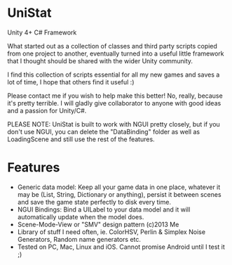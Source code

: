 UniStat
=========
Unity 4+ C# Framework


What started out as a collection of classes and third party scripts copied from one project to another, eventually turned into a useful little framework that I thought should be shared with the wider Unity community.

I find this collection of scripts essential for all my new games and saves a lot of time, I hope that others find it useful :)

Please contact me if you wish to help make this better! No, really, because it's pretty terrible. I will gladly give collaborator to anyone with good ideas and a passion for Unity/C#.

PLEASE NOTE: UniStat is built to work with NGUI pretty closely, but if you don't use NGUI, you can delete the "DataBinding" folder as well as LoadingScene and still use the rest of the features.

Features
=====
* Generic data model: Keep all your game data in one place, whatever it may be (List, String, Dictionary or anything), persist it between scenes and save the game state perfectly to disk every time.
* NGUI Bindings: Bind a UILabel to your data model and it will automatically update when the model does.
* Scene-Mode-View or "SMV" design pattern (c)2013 Me
* Library of stuff I need often, ie. ColorHSV, Perlin & Simplex Noise Generators, Random name generators etc.
* Tested on PC, Mac, Linux and iOS. Cannot promise Android until I test it ;)


